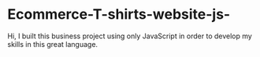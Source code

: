 # Ecommerce-T-shirts-website-js-
Hi, I built this business project using only JavaScript in order to develop my skills in this great language.
